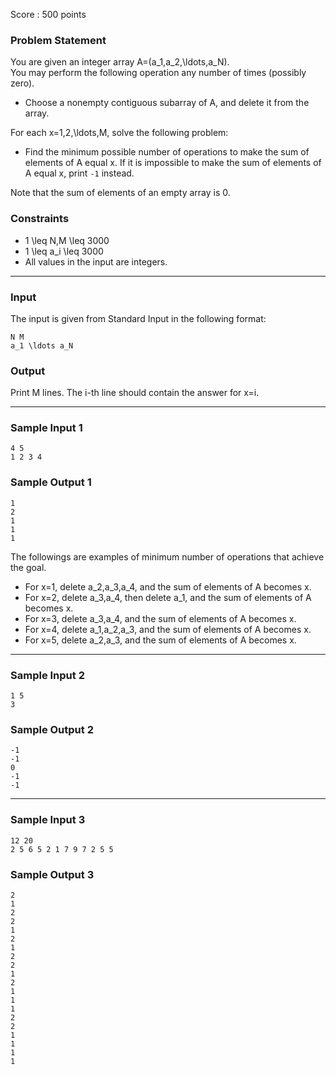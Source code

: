 Score : 500 points

### Problem Statement

You are given an integer array A=(a\_1,a\_2,\ldots,a\_N).  
You may perform the following operation any number of times (possibly zero).

* Choose a nonempty contiguous subarray of A, and delete it from the array.

For each x=1,2,\ldots,M, solve the following problem:

* Find the minimum possible number of operations to make the sum of elements of A equal x.
  If it is impossible to make the sum of elements of A equal x, print `-1` instead.

Note that the sum of elements of an empty array is 0.

### Constraints

* 1 \leq N,M \leq 3000
* 1 \leq a\_i \leq 3000
* All values in the input are integers.

---

### Input

The input is given from Standard Input in the following format:

```
N M
a_1 \ldots a_N
```

### Output

Print M lines. The i-th line should contain the answer for x=i.

---

### Sample Input 1

```
4 5
1 2 3 4
```

### Sample Output 1

```
1
2
1
1
1
```

The followings are examples of minimum number of operations that achieve the goal.

* For x=1, delete a\_2,a\_3,a\_4, and the sum of elements of A becomes x.
* For x=2, delete a\_3,a\_4, then delete a\_1, and the sum of elements of A becomes x.
* For x=3, delete a\_3,a\_4, and the sum of elements of A becomes x.
* For x=4, delete a\_1,a\_2,a\_3, and the sum of elements of A becomes x.
* For x=5, delete a\_2,a\_3, and the sum of elements of A becomes x.

---

### Sample Input 2

```
1 5
3
```

### Sample Output 2

```
-1
-1
0
-1
-1
```

---

### Sample Input 3

```
12 20
2 5 6 5 2 1 7 9 7 2 5 5
```

### Sample Output 3

```
2
1
2
2
1
2
1
2
2
1
2
1
1
1
2
2
1
1
1
1
```